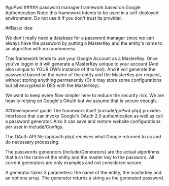#goPwd
####A password manager framework based on Google Authentication
Note: this framework intents to be used in a self-deployed environment. Do not use it if you don't trust its provider.

##Basic idea

We don't really need a database for a password manager since we can always have the password by putting a MasterKey and the entity's name to an algorithm with no randomness.

This framework tends to use your Google Account as a MasterKey. Once you've loggin in it will generate a MasterKey unique to your account (And also unique to YOUR OWN instance of this tool). And it will generate the password based on the name of the entity and the MasterKey per request, without storing anything permanently (Or it may store some configurations but all encrypted in DES with the MasterKey).

We want to keep every flow simpler here to reduce the security risk. We are heavily relying on Google's OAuth but we assume that is secure enough.

##Development guide
The framework itself (include/goPwd.php) provides interfaces that can invoke Google's OAuth 2.0 authentication as well as call a password generator. Also it can save and restore website configurations per user in include/Configs.

The OAuth API file (api/auth.php) receives what Google returned to us and do necessary processing.

The passwords generators (include/Generators) are the actual algorithms that turn the name of the entity and the master key to the password. All current generators are only examples and not considered secure.

A generator takes 3 parameters: the name of the entity, the masterkey and an options array. The generator returns a string as the generated password.
